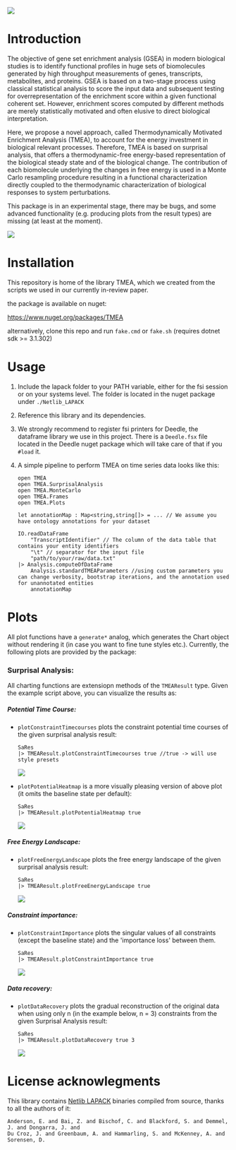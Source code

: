 ![](https://img.shields.io/nuget/v/TMEA)


# Introduction

The objective of gene set enrichment analysis (GSEA) in modern biological studies is to identify functional 
profiles in huge sets of biomolecules generated by high throughput measurements of genes, transcripts, metabolites, 
and proteins. GSEA is based on a two-stage process using classical statistical analysis to score the input data and 
subsequent testing for overrepresentation of the enrichment score within a given functional coherent set. 
However, enrichment scores computed by different methods are merely statistically motivated and often elusive to 
direct biological interpretation. 

Here, we propose a novel approach, called Thermodynamically Motivated Enrichment Analysis (TMEA), to account for the 
energy investment in biological relevant processes. Therefore, TMEA is based on surprisal analysis, that offers a 
thermodynamic-free energy-based representation of the biological steady state and of the biological change. 
The contribution of each biomolecule underlying the changes in free energy is used in a Monte Carlo resampling 
procedure resulting in a functional characterization directly coupled to the thermodynamic characterization of 
biological responses to system perturbations.

This package is in an experimental stage, there may be bugs, and some advanced functionality (e.g. producing plots from the result types) are missing (at least at the moment). 

![](./docs/img/GraphicalAbstract.png)

# Installation

This repository is home of the library TMEA, which we created from the scripts we used in our currently in-review paper.

the package is available on nuget:

https://www.nuget.org/packages/TMEA

alternatively, clone this repo and run `fake.cmd` or `fake.sh` (requires dotnet sdk >= 3.1.302)


# Usage

1. Include the lapack folder to your PATH variable, either for the fsi session or on your systems level. The folder is located in the nuget package under `./Netlib_LAPACK`

2. Reference this library and its dependencies.

3. We strongly recommend to register fsi printers for Deedle, the dataframe library we use in this project. There is a `Deedle.fsx` file located in the Deedle nuget package which will take care of that if you `#load` it.

4. A simple pipeline to perform TMEA on time series data looks like this:

    ```F#
    open TMEA
    open TMEA.SurprisalAnalysis
    open TMEA.MonteCarlo
    open TMEA.Frames
    open TMEA.Plots

    let annotationMap : Map<string,string[]> = ... // We assume you have ontology annotations for your dataset

    IO.readDataFrame 
        "TranscriptIdentifier" // The column of the data table that contains your entity identifiers
        "\t" // separator for the input file
        "path/to/your/raw/data.txt"
    |> Analysis.computeOfDataFrame 
        Analysis.standardTMEAParameters //using custom parameters you can change verbosity, bootstrap iterations, and the annotation used for unannotated entities
        annotationMap
    ```

# Plots

All plot functions have a `generate*` analog, which generates the Chart object without rendering it (in case you want to fine tune styles etc.).
Currently, the following plots are provided by the package:

### Surprisal Analysis:

All charting functions are extensiopn methods of the `TMEAResult` type. Given the example script above, you can visualize the results as:


##### Potential Time Course:

 - `plotConstraintTimecourses` plots the constraint potential time courses of the given surprisal analysis result:

    ```F#
    SaRes
    |> TMEAResult.plotConstraintTimecourses true //true -> will use style presets
    ```

    ![](./docs/img/cpTimeCourse.png)

 - `plotPotentialHeatmap` is a more visually pleasing version of above plot (it omits the baseline state per default):

    ```F#
    SaRes
    |> TMEAResult.plotPotentialHeatmap true
    ```

    ![](./docs/img/cpHeatmap.png)

##### Free Energy Landscape:

 - `plotFreeEnergyLandscape` plots the free energy landscape of the given surprisal analysis result:

    ```
    SaRes
    |> TMEAResult.plotFreeEnergyLandscape true
    ```

    ![](./docs/img/EnergyLandscape.png)

##### Constraint importance:

 - `plotConstraintImportance` plots the singular values of all constraints (except the baseline state) and the 'importance loss' between them. 

    ```
    SaRes
    |> TMEAResult.plotConstraintImportance true
    ```

    ![](./docs/img/ConstraintImportance.png)

##### Data recovery:

 - `plotDataRecovery` plots the gradual reconstruction of the original data when using only n (in the example below, n = 3) constraints from the given Surprisal Analysis result:

    ```
    SaRes
    |> TMEAResult.plotDataRecovery true 3 
    ```

    ![](./docs/img/DataRecovery.png)

# License acknowlegments

This library contains [Netlib LAPACK](http://www.netlib.org/lapack/) binaries compiled from source, thanks to all the authors of it:
    
    Anderson, E. and Bai, Z. and Bischof, C. and Blackford, S. and Demmel, J. and Dongarra, J. and
    Du Croz, J. and Greenbaum, A. and Hammarling, S. and McKenney, A. and Sorensen, D.

